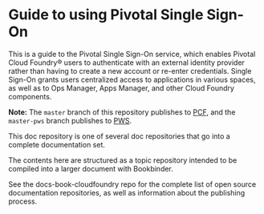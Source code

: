 # Guide to using Pivotal Single Sign-On

This is a guide to the Pivotal Single Sign-On service, which enables Pivotal Cloud Foundry&reg; users to 
authenticate with an external identity provider rather than having to create a new account or re-enter credentials. Single Sign-On grants users centralized access to applications in various spaces, as well as to Ops Manager, Apps Manager, and other Cloud Foundry components.

<strong>Note:</strong> The <code>master</code> branch of this repository publishes to <a href ="https://docs.pivotal.io">PCF</a>, and the <code>master-pws</code> branch publishes to <a href="https://docs.run.pivotal.io">PWS</a>. 

This doc repository is one of several doc repositories that go into a complete documentation set.

The contents here are structured as a topic repository intended to be compiled into a larger document with Bookbinder.

See the docs-book-cloudfoundry repo for the complete list of open source documentation repositories, as well as information about the publishing process.
